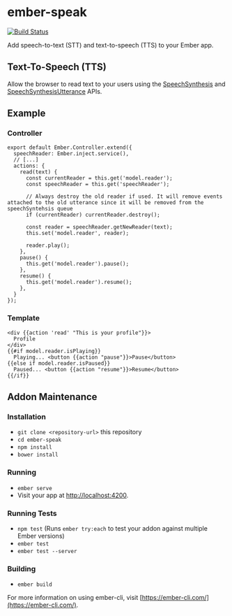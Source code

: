 # ember-speak

[![Build Status][build-status-img]][build-status-link]

Add speech-to-text (STT) and text-to-speech (TTS) to your Ember app.

## Text-To-Speech (TTS)

Allow the browser to read text to your users using the [SpeechSynthesis](https://developer.mozilla.org/en-US/docs/Web/API/SpeechSynthesis) and [SpeechSynthesisUtterance](https://developer.mozilla.org/en-US/docs/Web/API/SpeechSynthesisUtterance) APIs.

## Example

### Controller

```
export default Ember.Controller.extend({
  speechReader: Ember.inject.service(),
  // [...]
  actions: {
    read(text) {
      const currentReader = this.get('model.reader');
      const speechReader = this.get('speechReader');

      // Always destroy the old reader if used. It will remove events attached to the old utterance since it will be removed from the speechSyntehsis queue
      if (currentReader) currentReader.destroy(); 

      const reader = speechReader.getNewReader(text);
      this.set('model.reader', reader);

      reader.play();
    },
    pause() {
      this.get('model.reader').pause();
    },
    resume() {
      this.get('model.reader').resume();
    },
  }
});
```

### Template
```
<div {{action 'read' "This is your profile"}}>
  Profile
</div>
{{#if model.reader.isPlaying}}
  Playing... <button {{action "pause"}}>Pause</button>
{{else if model.reader.isPaused}}
  Paused... <button {{action "resume"}}>Resume</button>
{{/if}}
```

## Addon Maintenance

### Installation

* `git clone <repository-url>` this repository
* `cd ember-speak`
* `npm install`
* `bower install`

### Running

* `ember serve`
* Visit your app at [http://localhost:4200](http://localhost:4200).

### Running Tests

* `npm test` (Runs `ember try:each` to test your addon against multiple Ember versions)
* `ember test`
* `ember test --server`

### Building

* `ember build`

For more information on using ember-cli, visit [https://ember-cli.com/](https://ember-cli.com/).

[build-status-img]: https://travis-ci.org/tsteuwer/ember-speak.svg?branch=master
[build-status-link]: https://travis-ci.org/tsteuwer/ember-speak
